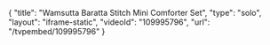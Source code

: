 {
    "title": "Wamsutta Baratta Stitch Mini Comforter Set",
    "type": "solo",
    "layout": "iframe-static",
    "videoId": "109995796",
    "url": "\/tvpembed\/109995796"
}